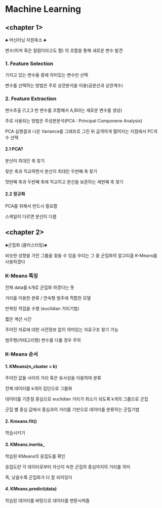 # Machine Learning

## <chapter 1>

♣ 머신러닝 차원축소 ♣

변수(피쳐 혹은 컬럼이라고도 함) 의 조합을 통해 새로운 변수 발견

### 1. Feature Selection

가지고 있는 변수들 중에 의미있는 변수만 선택

변수를 선택하는 방법은 주로 상관분석을 이용(공분산과 상관계수)

### 2. Feature Extraction
변수추출 (1,2,3 번 변수를 조합해서 A,B라는 새로운 변수를 생성)

주로 사용되는 방법은 주성분분석(PCA : Principal Componene Analysis)

PCA 실행결과 나온 Variance를 그래프로 그린 뒤 급격하게 떨어지는 지점에서 PC개수 선택

#### 2.1 PCA?

분산이 최대인 축 찾기

찾은 축과 직교하면서 분산이 최대인 두번째 축 찾기

첫번째 축과 두번째 축에 직교히고 분산을 보존하는 세번째 축 찾기

#### 2.2 정규화

PCA를 위해서 반드시 필요함

스케일이 다르면 분산이 다름




## <chapter 2>
♣군집화 (클러스터링)♣

비슷한 성향을 가진 그룹을 찾을 수 있음
우리는 그 중 군집화의 알고리즘 K-Means를 사용하겠다

### K-Means 특징
전체 data를 k개로 군집화 하겠다는 뜻

거리를 이용한 분류 / 연속형 범주에 적합한 모델

반복된 작업을 수행 (euclidian 거리기법)

짧은 계산 시간

주어진 자료에 대한 사전정보 없이 의미있는 자료구조 찾기 가능

범주형(카테고리형) 변수를 다룰 경우 주의


### K-Means 순서
#### 1. KMeans(n_cluster = k)

주어진 값들 사이의 거리 혹은 유사성을 이용하여 분류

전체 데이터를 k개의 집단으로 그룹화

데이터를 기준점 중심으로 euclidian 거리가 최소가 되도록 k개의 그룹으로 군집

군집 별 중심 값에서 중심과의 거리를 기반으로 데이터를 분류하는 군집기법

#### 2. Kmeans.fit()
학습시키기

#### 3. KMeans.inertia_

학습된 KMeans의 응집도를 확인

응집도란 각 데이터로부터 자신이 속한 군집의 중심까지의 거리를 의미

즉, 낮을수록 군집화가 더 잘 되어있다

#### 4. KMeans.predict(data)
학습된 데이터를 바탕으로 데이터를 변환시켜줌
